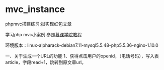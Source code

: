 # mvc_instance
phpmvc搭建练习:拟实现红包文章

学习php mvc小案例 
参照<a href="http://www.imooc.com/learn/69">慕课学院教程</a>

环境版本：linux-alpharack-debian7.11-mysql5.5.48-php5.5.36-nginx-1.10.0


一、关于生成一个URL的功能
1、获得点击用户的openid，（电话号码），写入表article，字段read+1，跳转到原文章url。